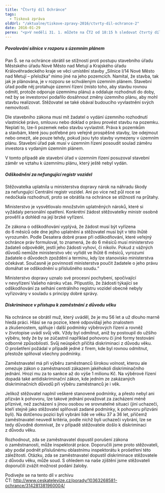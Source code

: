 ```yaml
---
title: "Čtvrtý díl Ochránce"
tags:
  - Tisková zpráva
oldUrl: "/aktualne/tiskove-zpravy-2016/ctvrty-dil-ochrance-2"
date: 2016-01-29
perex: "<p>V neděli 31. 1. můžete na ČT2 od 18:15 h sledovat čtvrtý díl pořadu Ochránce. Věnovat se bude případům plánované silnice přes soukromé pozemky, průtahům při odškodňování za nefungující registr vozidel a problémům diskriminace lidí starších 50 let ze strany zaměstnavatelů. Reprízy tohoto dílu vysílá ČT2 následující čtvrtek v 18:55 a v pátek ve 14:10 h.</p>"
---
```


<!-- imported from the old website -->

<h5>Povolování silnice v rozporu s územním plánem</h5> <p>Pan Š. se na ochránce obrátil se stížností proti postupu stavebního úřadu Městského úřadu Nové Město nad Metují a Krajského úřadu Královéhradeckého kraje ve věci umístění stavby „Silnice I/14 Nové Město nad Metují – přeložka“ mimo jiné na jeho pozemcích. Namítal, že stavba, tak jak je plánována, je v rozporu se schváleným územním plánem. Stavební úřad podle něj protahuje územní řízení (místo toho, aby stavbu rovnou odmítl, protože odporuje územnímu plánu) a oddaluje rozhodnutí do doby, než by se investorovi podařilo dosáhnout změny územního plánu, aby mohl stavbu realizovat. Stěžovatel se také obával budoucího vyvlastnění svých nemovitostí.</p> <p>Dle stavebního zákona musí mít žadatel o vydání územního rozhodnutí vlastnické právo, smlouvu nebo doklad o právu provést stavbu na pozemku. Neplatí to, lze-li pozemek nebo stavbu vyvlastnit. Práva k pozemkům a stavbám, které jsou potřebné pro veřejně prospěšné stavby, lze odejmout nebo omezit, ale pouze tehdy, pokud jsou tyto stavby vymezeny v územním plánu. Stavební úřad pak musí v územním řízení posoudit soulad záměru investora s vydaným územním plánem.</p> <p>V tomto případě ale stavební úřad v územním řízení posuzoval stavební záměr ve vztahu k územnímu plánu, který ještě nebyl vydán.</p> <h5>Odškodnění za nefungující registr vozidel</h5> <p>Stěžovatelka uplatnila u ministerstva dopravy nárok na náhradu škody za nefungující Centrální registr vozidel. Ani po více než půl roce se nedočkala rozhodnutí, proto se obrátila na ochránce se stížností na průtahy.</p> <p>Ministerstvo je vysvětlovalo množstvím uplatněných nároků, které si vyžádaly personální opatření. Konkrétní žádost stěžovatelky ministr osobně prověřil a dohlédl na její brzké vyřízení. </p> <p>Ze zákona o odškodňování vyplývá, že žádost musí být vyřízena do 6 měsíců ode dne jejího uplatnění a stěžovatel musí být v této lhůtě vyrozuměn. Podle Desatera dobré praxe při odškodňování, které veřejný ochránce práv formuloval, to znamená, že do 6 měsíců musí ministerstvo žadateli odpovědět, jestli jeho žádosti vyhoví, či nikoliv. Pokud z vážných důvodů nemůže ministerstvo věc vyřídit ve lhůtě 6 měsíců, vyrozumí žadatele o důvodech zpoždění a termínu, kdy lze stanovisko ministerstva očekávat. Současně je povinností ministerstva poučit žadatele o jeho právu domáhat se odškodnění u příslušného soudu.“ </p> <p>Ministerstvo dopravy uznalo své procesní pochybení, spočívající v nevyřízení Vašeho nároku včas. Připustilo, že žádosti týkající se odškodňování za selhání centrálního registru vozidel obecně nebyly vyřizovány v souladu s principy dobré správy.</p> <h5>Diskriminace v přístupu k zaměstnání z důvodu věku</h5> <p>Na ochránce se obrátil muž, který uváděl, že je mu 56 let a už dlouho marně hledá práci. Hlásí se na pozice, které odpovídají jeho znalostem a zkušenostem, splňuje i další podmínky výběrových řízení a rovněž v životopise uvádí svůj věk. Vždy byl odmítnut, aniž by postoupil do užšího výběru, tedy že by se zúčastnil například pohovoru či jiné formy testování odborné způsobilosti. Svůj neúspěch přičítá diskriminaci z důvodu věku. O prošetření požádal v případě jedné z firem, kde byl rovnou odmítnut, přestože splňoval všechny podmínky.</p> <p>Zaměstnavatel má při výběru zaměstnanců širokou volnost, kterou ale omezuje zákon o zaměstnanosti zákazem jakéhokoli diskriminačního jednání. Hrozí mu za to sankce až do výše 1 milionu Kč. Na výběrové řízení dopadá také antidiskriminační zákon, kde jedním ze zakázaných diskriminačních důvodů při výběru zaměstnanců je i věk.</p> <p>Jelikož stěžovatel naplnil veškeré stanovené podmínky, a přesto nebyl ani přizván k pohovoru, lze takové jednání považovat za zacházení méně příznivé, než zacházení s jinou osobou ve srovnatelné situaci (jiní uchazeči, kteří stejně jako stěžovatel splňovali zadané podmínky, k pohovoru přizváni byli). Na dotčenou pozici byli vybráni lidé ve věku 37 a 36 let, přičemž zaměstnavatel neuvedl kritéria, podle nichž byli uchazeči vybráni, lze se tedy důvodně domnívat, že v případě stěžovatele došlo k diskriminaci z důvodu věku.</p><p> Rozhodnout, zda se zaměstnavatel dopustil porušení zákona o zaměstnanosti, může inspektorát práce. Doporučili jsme proto stěžovateli, aby podal podnět příslušnému oblastnímu inspektorátu k prošetření této záležitosti. Otázku, zda se zaměstnavatel dopustil diskriminace stěžovatele z důvodu věku, může soud. S ohledem na naše zjištění jsme stěžovateli doporučili zvážit možnost podání žaloby.</p><p>Podívejte se na tento díl v archívu ČT: <a title="Otevření do nového okna" href="http://www.ceskatelevize.cz/porady/10363268581-ochrance/314281381960004/" target="_blank">http://www.ceskatelevize.cz/porady/10363268581-ochrance/314281381960004/</a> <img alt="" src="https://www.ochrance.cz/typo3/ext/od_linkdesc/icons/external.gif" class="od_linkdesc_icon_external" /></p><p></p>
